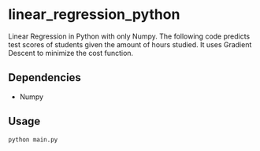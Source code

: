 # linear_regression_python
Linear Regression in Python with only Numpy. The following code predicts test scores of students given the amount of hours studied. It uses Gradient Descent to minimize the cost function.

## Dependencies
* Numpy

## Usage
```
python main.py
```
